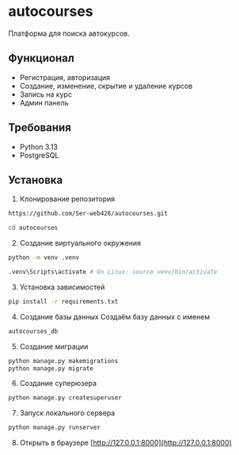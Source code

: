 ﻿# autocourses

Платформа для поиска автокурсов.

## Функционал

- Регистрация, авторизация
- Создание, изменение, скрытие и удаление курсов
- Запись на курс
- Админ панель

## Требования 

- Python 3.13
- PostgreSQL

## Установка 

1. Клонирование репозитория
```bash
https://github.com/Ser-web426/autocourses.git
```
```bash
cd autocourses
```
2. Создание виртуального окружения
```bash
python -m venv .venv
```
```bash
.venv\Scripts\activate # On Linux: source venv/bin/activate 
```
3. Установка зависимостей
```bash
pip install -r requirements.txt 
```
4. Создание базы данных
Создаём базу данных с именем
```bash
autocourses_db
```
5. Создание миграции
```bash
python manage.py makemigrations
python manage.py migrate
```
6. Создание суперюзера
```bash
python manage.py createsuperuser
```
7. Запуск локального сервера
```bash
python manage.py runserver
```
8. Открыть в браузере [http://127.0.0.1:8000](http://127.0.0.1:8000)
